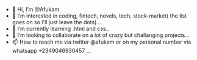 - 👋 Hi, I’m @Afukam
- 👀 I’m interested in coding, fintech, novels, tech, stock-market( the list goes on so i'll just leave the dots)...
- 🌱 I’m currently learning .html and css..
- 💞️ I’m looking to collaborate on a lot of crazy but challanging projects...
- 📫 How to reach me via twitter @afukam or on my personal number via whatsapp +2349046930457 ...

<!---
Afukam/Afukam is a ✨ special ✨ repository because its `README.md` (this file) appears on your GitHub profile.
You can click the Preview link to take a look at your changes.
--->
